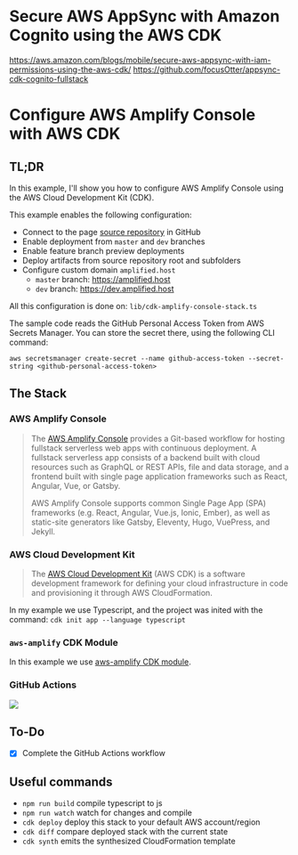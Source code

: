 # Secure AWS AppSync with Amazon Cognito using the AWS CDK
https://aws.amazon.com/blogs/mobile/secure-aws-appsync-with-iam-permissions-using-the-aws-cdk/
https://github.com/focusOtter/appsync-cdk-cognito-fullstack




# Configure AWS Amplify Console with AWS CDK

## TL;DR

In this example, I'll show you how to configure AWS Amplify Console using the AWS Cloud Development Kit (CDK).

This example enables the following configuration:

- Connect to the page [source repository](https://github.com/nikovirtala/amplify-console-demo/) in GitHub
- Enable deployment from `master` and `dev` branches
- Enable feature branch preview deployments
- Deploy artifacts from source repository root and subfolders
- Configure custom domain `amplified.host`
  - `master` branch: https://amplified.host
  - `dev` branch: https://dev.amplified.host

All this configuration is done on: `lib/cdk-amplify-console-stack.ts`

The sample code reads the GitHub Personal Access Token from AWS Secrets Manager. You can store the secret there, using the following CLI command:

`aws secretsmanager create-secret --name github-access-token --secret-string <github-personal-access-token>`

## The Stack

### AWS Amplify Console

> The [AWS Amplify Console](https://aws.amazon.com/amplify/console/) provides a Git-based workflow for hosting fullstack serverless web apps with continuous deployment. A fullstack serverless app consists of a backend built with cloud resources such as GraphQL or REST APIs, file and data storage, and a frontend built with single page application frameworks such as React, Angular, Vue, or Gatsby.
>
> AWS Amplify Console supports common Single Page App (SPA) frameworks (e.g. React, Angular, Vue.js, Ionic, Ember), as well as static-site generators like Gatsby, Eleventy, Hugo, VuePress, and Jekyll.

### AWS Cloud Development Kit

> The [AWS Cloud Development Kit](https://docs.aws.amazon.com/cdk/index.html) (AWS CDK) is a software development framework for defining your cloud infrastructure in code and provisioning it through AWS CloudFormation.

In my example we use Typescript, and the project was inited with the command: `cdk init app --language typescript`

### `aws-amplify` CDK Module

In this example we use [aws-amplify CDK module](https://docs.aws.amazon.com/cdk/api/latest/docs/aws-amplify-readme.html).

### GitHub Actions

![](https://github.com/nikovirtala/cdk-amplify-console/workflows/Deploy%20to%20AWS%20Amplify%20Console/badge.svg)

## To-Do

- [x] Complete the GitHub Actions workflow

## Useful commands

- `npm run build` compile typescript to js
- `npm run watch` watch for changes and compile
- `cdk deploy` deploy this stack to your default AWS account/region
- `cdk diff` compare deployed stack with the current state
- `cdk synth` emits the synthesized CloudFormation template
